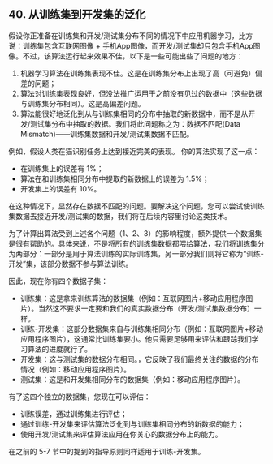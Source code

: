 ## 40. 从训练集到开发集的泛化

假设你正准备在训练集和开发/测试集分布不同的情况下中应用机器学习，比方说：训练集包含互联网图像 + 手机App图像，而开发/测试集却只包含手机App图像。不过，该算法运行起来效果不佳，以下是一些可能出些了问题的地方：

1. 机器学习算法在训练集表现不佳。这是在训练集分布上出现了高（可避免）偏差的问题；
2. 算法对训练集表现良好，但没法推广运用于之前没有见过的数据中（这些数据与训练集分布相同）。这是高偏差问题。
3. 算法能很好地泛化到从与训练集相同的分布中抽取的新数据中，而不是从开发/测试集分布中抽取的数据。我们将此问题称之为：数据不匹配(Data Mismatch)——训练集数据和开发/测试集数据不匹配。

例如，假设人类在猫识别任务上达到接近完美的表现。 你的算法实现了这一点：

- 在训练集上的误差有 1%；
- 算法在和训练集相同分布中提取的新数据上的误差为 1.5%；
- 开发集上的误差有 10%。

在这种情况下，显然存在数据不匹配的问题。要解决这个问题，您可以尝试使训练集数据去接近开发/测试集的数据，我们将在后续内容里讨论这类技术。

为了计算出算法受到上述各个问题（1、2、3）的影响程度，额外提供一个数据集是很有帮助的。具体来说，不是将所有的训练集数据都喂给算法，我们将训练集分为两部分：一部分是用于算法训练的实际训练集，另一部分我们则将它称为“训练-开发”集，该部分数据不参与算法训练。

因此，现在你有四个数据子集：

- 训练集：这是拿来训练算法的数据集（例如：互联网图片+移动应用程序图片）。当然这不要求一定要和我们的真实数据分布（开发/测试集数据分布）一样。
- 训练-开发集：这部分数据集来自与训练集相同分布（例如：互联网图片+移动应用程序图片），这通常比训练集要小。他只需要足够用来评估和跟踪我们学习算法的进度就行了。
- 开发集：这与测试集的数据分布相同。，它反映了我们最终关注的数据的分布情况（例如：移动应用程序图片）。
- 测试集：这是和开发集相同分布的数据集（例如：移动应用程序图片）。

有了这四个独立的数据集，您现在可以评估：

- 训练误差，通过训练集进行评估；
- 通过训练-开发集来评估算法泛化到与训练集相同分布的新数据的能力；
- 使用开发/测试集来评估算法应用在你关心的数据分布上的能力。

在之前的 5-7 节中的提到的指导原则同样适用于训练-开发集。